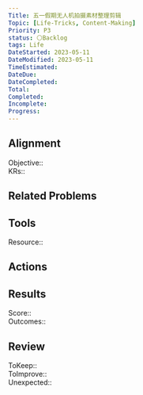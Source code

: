 ```yaml
---
Title: 五一假期无人机拍摄素材整理剪辑
Topic: [Life-Tricks, Content-Making]
Priority: P3
status: ⚪Backlog
tags: Life
DateStarted: 2023-05-11
DateModified: 2023-05-11
TimeEstimated:
DateDue:
DateCompleted: 
Total: 
Completed: 
Incomplete: 
Progress: 
---
```

## Alignment
Objective::  
KRs:: 
## Related Problems
## Tools
Resource:: 
## Actions 
## Results 
Score::  
Outcomes::
## Review
ToKeep::  
ToImprove::  
Unexpected::  
